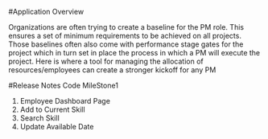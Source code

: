 #Application Overview

Organizations are often trying to create a baseline for the PM role. This ensures a set of minimum requirements to be achieved on all projects. Those baselines often also come with performance stage gates for the project which in turn set in place the process in which a PM will execute the project. Here is where a tool for managing the allocation of resources/employees can create a stronger kickoff for any PM

#Release Notes Code MileStone1

1. Employee Dashboard Page
2. Add to Current Skill
3. Search Skill
4. Update Available Date
